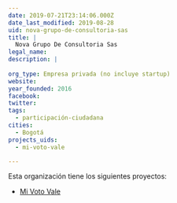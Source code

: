 ```yaml
---
date: 2019-07-21T23:14:06.000Z
date_last_modified: 2019-08-28
uid: nova-grupo-de-consultoria-sas
title: |
  Nova Grupo De Consultoria Sas
legal_name: 
description: |
  
org_type: Empresa privada (no incluye startup)
website: 
year_founded: 2016
facebook: 
twitter: 
tags:
  - participación-ciudadana
cities: 
  - Bogotá
projects_uids:
  - mi-voto-vale

---
```


Esta organización tiene los siguientes proyectos:

- [Mi Voto Vale](/proyectos/mi-voto-vale)

